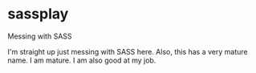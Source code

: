 # sassplay
Messing with SASS

I'm straight up just messing with SASS here. Also, this has a very mature name. I am mature. I am also good at my job.

